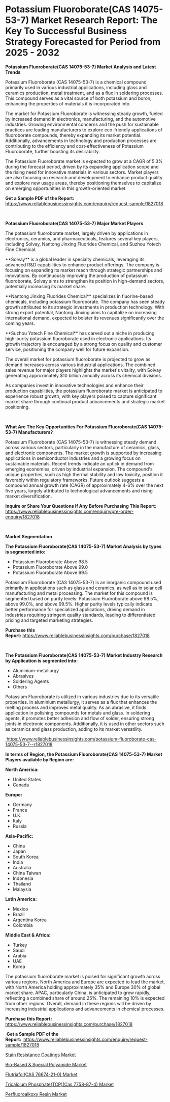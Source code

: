 <p><h1>Potassium Fluoroborate(CAS 14075-53-7) Market Research Report: The Key To Successful Business Strategy Forecasted for Period from 2025 - 2032</h1></p><p><strong>Potassium Fluoroborate(CAS 14075-53-7) Market Analysis and Latest Trends</strong></p>
<p><p>Potassium Fluoroborate (CAS 14075-53-7) is a chemical compound primarily used in various industrial applications, including glass and ceramics production, metal treatment, and as a flux in soldering processes. This compound serves as a vital source of both potassium and boron, enhancing the properties of materials it is incorporated into. </p><p>The market for Potassium Fluoroborate is witnessing steady growth, fueled by increased demand in electronics, manufacturing, and the automotive industries. Growing environmental concerns and the push for sustainable practices are leading manufacturers to explore eco-friendly applications of fluoroborate compounds, thereby expanding its market potential. Additionally, advancements in technology and production processes are contributing to the efficiency and cost-effectiveness of Potassium Fluoroborate, further boosting its desirability.</p><p>The Potassium Fluoroborate market is expected to grow at a CAGR of 5.3% during the forecast period, driven by its expanding application scope and the rising need for innovative materials in various sectors. Market players are also focusing on research and development to enhance product quality and explore new usage areas, thereby positioning themselves to capitalize on emerging opportunities in this growth-oriented market.</p></p>
<p><strong>Get a Sample PDF of the Report:&nbsp;</strong> <a href="https://www.reliablebusinessinsights.com/enquiry/request-sample/1827018?utm_campaign=62&utm_medium=2&utm_source=Github&utm_content=ia&utm_term=03042025&utm_id=potassium-fluoroboratecas-14075-53-7">https://www.reliablebusinessinsights.com/enquiry/request-sample/1827018</a></p>
<p>&nbsp;</p>
<p><strong>Potassium Fluoroborate(CAS 14075-53-7) Major Market Players</strong></p>
<p><p>The potassium fluoroborate market, largely driven by applications in electronics, ceramics, and pharmaceuticals, features several key players, including Solvay, Nantong Jinxing Fluorides Chemical, and Suzhou Yotech Fine Chemical. </p><p>**Solvay** is a global leader in specialty chemicals, leveraging its advanced R&D capabilities to enhance product offerings. The company is focusing on expanding its market reach through strategic partnerships and innovations. By continuously improving the production of potassium fluoroborate, Solvay aims to strengthen its position in high-demand sectors, potentially increasing its market share.</p><p>**Nantong Jinxing Fluorides Chemical** specializes in fluorine-based chemicals, including potassium fluoroborate. The company has seen steady growth attributed to its strategic investments in production technology. With strong export potential, Nantong Jinxing aims to capitalize on increasing international demand, expected to bolster its revenues significantly over the coming years.</p><p>**Suzhou Yotech Fine Chemical** has carved out a niche in producing high-purity potassium fluoroborate used in electronic applications. Its growth trajectory is encouraged by a strong focus on quality and customer service, positioning the company well for future expansion.</p><p>The overall market for potassium fluoroborate is projected to grow as demand increases across various industrial applications. The combined sales revenue for major players highlights the market's vitality, with Solvay generating approximately $10 billion annually across its chemical divisions.</p><p>As companies invest in innovative technologies and enhance their production capabilities, the potassium fluoroborate market is anticipated to experience robust growth, with key players poised to capture significant market share through continual product advancements and strategic market positioning.</p></p>
<p>&nbsp;</p>
<p><strong>What Are The Key Opportunities For Potassium Fluoroborate(CAS 14075-53-7) Manufacturers?</strong></p>
<p><p>Potassium Fluoroborate (CAS 14075-53-7) is witnessing steady demand across various sectors, particularly in the manufacture of ceramics, glass, and electronic components. The market growth is supported by increasing applications in semiconductor industries and a growing focus on sustainable materials. Recent trends indicate an uptick in demand from emerging economies, driven by industrial expansion. The compound's unique properties, such as high thermal stability and low toxicity, position it favorably within regulatory frameworks. Future outlook suggests a compound annual growth rate (CAGR) of approximately 4-6% over the next five years, largely attributed to technological advancements and rising market diversification.</p></p>
<p><strong>Inquire or Share Your Questions If Any Before Purchasing This Report:</strong> <a href="https://www.reliablebusinessinsights.com/enquiry/pre-order-enquiry/1827018?utm_campaign=62&utm_medium=2&utm_source=Github&utm_content=ia&utm_term=03042025&utm_id=potassium-fluoroboratecas-14075-53-7">https://www.reliablebusinessinsights.com/enquiry/pre-order-enquiry/1827018</a></p>
<p>&nbsp;</p>
<p><strong>Market Segmentation</strong></p>
<p><strong>The Potassium Fluoroborate(CAS 14075-53-7) Market Analysis by types is segmented into:</strong></p>
<p><ul><li>Potassium Fluoroborate Above 98.5</li><li>Potassium Fluoroborate Above 99.0</li><li>Potassium Fluoroborate Above 99.5</li></ul></p>
<p><p>Potassium Fluoroborate (CAS 14075-53-7) is an inorganic compound used primarily in applications such as glass and ceramics, as well as in solar cell manufacturing and metal processing. The market for this compound is segmented based on purity levels: Potassium Fluoroborate above 98.5%, above 99.0%, and above 99.5%. Higher purity levels typically indicate better performance for specialized applications, driving demand in industries requiring stringent quality standards, leading to differentiated pricing and targeted marketing strategies.</p></p>
<p><strong>Purchase this Report:&nbsp;</strong><a href="https://www.reliablebusinessinsights.com/purchase/1827018?utm_campaign=62&utm_medium=2&utm_source=Github&utm_content=ia&utm_term=03042025&utm_id=potassium-fluoroboratecas-14075-53-7">https://www.reliablebusinessinsights.com/purchase/1827018</a></p>
<p>&nbsp;</p>
<p><strong>The Potassium Fluoroborate(CAS 14075-53-7) Market Industry Research by Application is segmented into:</strong></p>
<p><ul><li>Aluminium-metallurgy</li><li>Abrasives</li><li>Soldering Agents</li><li>Others</li></ul></p>
<p><p>Potassium Fluoroborate is utilized in various industries due to its versatile properties. In aluminium metallurgy, it serves as a flux that enhances the melting process and improves metal quality. As an abrasive, it finds application in polishing compounds for metals and glass. In soldering agents, it promotes better adhesion and flow of solder, ensuring strong joints in electronic components. Additionally, it is used in other sectors such as ceramics and glass production, adding to its market versatility.</p></p>
<p><a href="https://www.reliablebusinessinsights.com/potassium-fluoroborate-cas-14075-53-7--r1827018?utm_campaign=62&utm_medium=2&utm_source=Github&utm_content=ia&utm_term=03042025&utm_id=potassium-fluoroboratecas-14075-53-7">&nbsp;https://www.reliablebusinessinsights.com/potassium-fluoroborate-cas-14075-53-7--r1827018</a></p>
<p><strong>In terms of Region, the Potassium Fluoroborate(CAS 14075-53-7) Market Players available by Region are:</strong></p>
<p>
    <p> <strong> North America: </strong>
        <ul>
            <li>United States</li>
            <li>Canada</li>
        </ul>
        </p> 
    <p> <strong> Europe: </strong>
        <ul>
            <li>Germany</li>
            <li>France</li>
            <li>U.K.</li>
            <li>Italy</li>
            <li>Russia</li>
        </ul>
        </p> 
    <p> <strong> Asia-Pacific: </strong>
        <ul>
            <li>China</li>
            <li>Japan</li>
            <li>South Korea</li>
            <li>India</li>
            <li>Australia</li>
            <li>China Taiwan</li>
            <li>Indonesia</li>
            <li>Thailand</li>
            <li>Malaysia</li>
        </ul>
        </p> 
    <p> <strong> Latin America: </strong>
        <ul>
            <li>Mexico</li>
            <li>Brazil</li>
            <li>Argentina Korea</li>
            <li>Colombia</li>
        </ul>
        </p> 
    <p> <strong> Middle East & Africa: </strong>
        <ul>
            <li>Turkey</li>
            <li>Saudi</li>
            <li>Arabia</li>
            <li>UAE</li>
            <li>Korea</li>
        </ul>
    </p>
    </p>
<p><p>The potassium fluoroborate market is poised for significant growth across various regions. North America and Europe are expected to lead the market, with North America holding approximately 35% and Europe 30% of global market share. APAC, particularly China, is anticipated to grow rapidly, reflecting a combined share of around 25%. The remaining 10% is expected from other regions. Overall, demand in these regions will be driven by increasing industrial applications and advancements in chemical processes.</p></p>
<p><strong>Purchase this Report: </strong><a href="https://www.reliablebusinessinsights.com/purchase/1827018?utm_campaign=62&utm_medium=2&utm_source=Github&utm_content=ia&utm_term=03042025&utm_id=potassium-fluoroboratecas-14075-53-7">https://www.reliablebusinessinsights.com/purchase/1827018</a></p>
<p>&nbsp;<strong>Get a Sample PDF of the Report:&nbsp;&nbsp;</strong><a href="https://www.reliablebusinessinsights.com/enquiry/request-sample/1827018?utm_campaign=62&utm_medium=2&utm_source=Github&utm_content=ia&utm_term=03042025&utm_id=potassium-fluoroboratecas-14075-53-7">https://www.reliablebusinessinsights.com/enquiry/request-sample/1827018</a></p>
<p><strong></strong></p>
<p><p><a href="https://github.com/vaeilabin/Market-Research-Report-List-1/blob/main/stain-resistance-coatings-market.md?utm_campaign=62&utm_medium=2&utm_source=Github&utm_content=ia&utm_term=03042025&utm_id=potassium-fluoroboratecas-14075-53-7">Stain Resistance Coatings Market</a></p><p><a href="https://github.com/bilkbitsch/Market-Research-Report-List-1/blob/main/bio-based-special-polyamide-market.md?utm_campaign=62&utm_medium=2&utm_source=Github&utm_content=ia&utm_term=03042025&utm_id=potassium-fluoroboratecas-14075-53-7">Bio-Based & Special Polyamide Market</a></p><p><a href="https://github.com/hirtzhulstsq/Market-Research-Report-List-1/blob/main/flutriafolcas-76674-21-0-market.md?utm_campaign=62&utm_medium=2&utm_source=Github&utm_content=ia&utm_term=03042025&utm_id=potassium-fluoroboratecas-14075-53-7">Flutriafol(CAS 76674-21-0) Market</a></p><p><a href="https://github.com/knipsfilip8f/Market-Research-Report-List-1/blob/main/tricalcium-phosphatetcpcas-7758-87-4-market.md?utm_campaign=62&utm_medium=2&utm_source=Github&utm_content=ia&utm_term=03042025&utm_id=potassium-fluoroboratecas-14075-53-7">Tricalcium Phosphate(TCP)(Cas 7758-87-4) Market</a></p><p><a href="https://github.com/alekitanis/Market-Research-Report-List-1/blob/main/perfluoroalkoxy-resin-market.md?utm_campaign=62&utm_medium=2&utm_source=Github&utm_content=ia&utm_term=03042025&utm_id=potassium-fluoroboratecas-14075-53-7">Perfluoroalkoxy Resin Market</a></p></p>